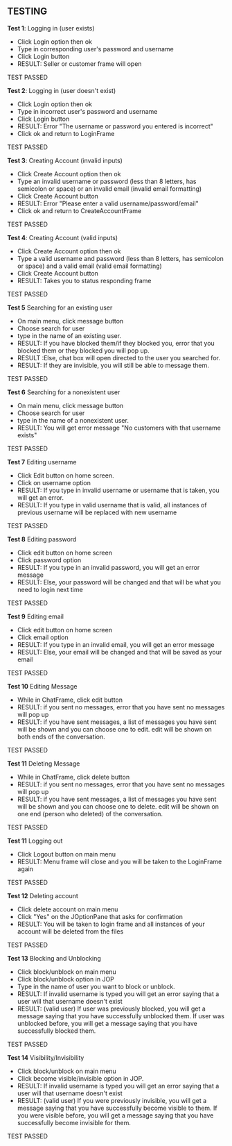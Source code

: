 TESTING
-
**Test 1**: Logging in (user exists)
- Click Login option then ok
- Type in corresponding user's password and username
- Click Login button
- RESULT: Seller or customer frame will open

TEST PASSED

**Test 2**: Logging in (user doesn't exist)
- Click Login option then ok
- Type in incorrect user's password and username
- Click Login button
- RESULT: Error "The username or password you entered is incorrect"
- Click ok and return to LoginFrame

TEST PASSED

**Test 3**: Creating Account (invalid inputs)
- Click Create Account option then ok
- Type an invalid username or password (less than 8 letters, has semicolon or space) or an invalid email
  (invalid email formatting)
- Click Create Account button
- RESULT: Error "Please enter a valid username/password/email"
- Click ok and return to CreateAccountFrame

TEST PASSED

**Test 4**: Creating Account (valid inputs)
- Click Create Account option then ok
- Type a valid username and password (less than 8 letters, has semicolon or space) and a valid email
  (valid email formatting)
- Click Create Account button
- RESULT: Takes you to status responding frame

TEST PASSED

**Test 5** Searching for an existing user
- On main menu, click message button
- Choose search for user
- type in the name of an existing user.
- RESULT: If you have blocked them/if they blocked you, error that you blocked them or they blocked you will pop up.
- RESULT :Else, chat box will open directed to the user you searched for.
- RESULT: If they are invisible, you will still be able to message them.

TEST PASSED

**Test 6** Searching for a nonexistent user
- On main menu, click message button
- Choose search for user
- type in the name of a nonexistent user.
- RESULT: You will get error message "No customers with that username exists"

TEST PASSED

**Test 7** Editing username
- Click Edit button on home screen.
- Click on username option
- RESULT: If you type in invalid username or username that is taken, you will get an error.
- RESULT: If you type in valid username that is valid, all instances of previous username will be replaced with new 
username

TEST PASSED

**Test 8** Editing password
- Click edit button on home screen
- Click password option
- RESULT: If you type in an invalid password, you will get an error message
- RESULT: Else, your password will be changed and that will be what you need to login next time

TEST PASSED

**Test 9** Editing email
- Click edit button on home screen
- Click email option
- RESULT: If you type in an invalid email, you will get an error message
- RESULT: Else, your email will be changed and that will be saved as your email

TEST PASSED

**Test 10** Editing Message
- While in ChatFrame, click edit button
- RESULT: if you sent no messages, error that you have sent no messages will pop up
- RESULT: if you have sent messages, a list of messages you have sent will be shown and you can choose one to edit. 
edit will be shown on both ends of the conversation.

TEST PASSED

**Test 11** Deleting Message
- While in ChatFrame, click delete button
- RESULT: if you sent no messages, error that you have sent no messages will pop up
- RESULT: if you have sent messages, a list of messages you have sent will be shown and you can choose one to delete.
  edit will be shown on one end (person who deleted) of the conversation.

TEST PASSED

**Test 11** Logging out
- Click Logout button on main menu
- RESULT: Menu frame will close and you will be taken to the LoginFrame again

TEST PASSED

**Test 12** Deleting account
- Click delete account on main menu
- Click "Yes" on the JOptionPane that asks for confirmation
- RESULT: You will be taken to login frame and all instances of your account will be deleted from the files

TEST PASSED

**Test 13** Blocking and Unblocking
- Click block/unblock on main menu
- Click block/unblock option in JOP
- Type in the name of user you want to block or unblock.
- RESULT: If invalid username is typed you will get an error saying that a user will that username doesn't exist
- RESULT: (valid user) If user was previously blocked, you will get a message saying that you have successfully 
unblocked them. If user was unblocked before, you will get a message saying that you have successfully blocked them.

TEST PASSED

**Test 14** Visibility/Invisibility
- Click block/unblock on main menu
- Click become visible/invisible option in JOP.
- RESULT: If invalid username is typed you will get an error saying that a user will that username doesn't exist
- RESULT: (valid user) If you were previously invisible, you will get a message saying that you have successfully
  become visible to them. If you were visible before, you will get a message saying that you have successfully 
become invisible for them.

TEST PASSED
